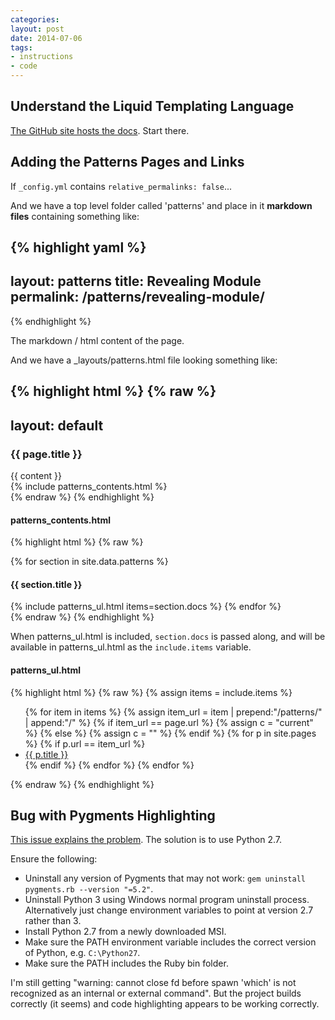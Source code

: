 ```yaml
---
categories: 
layout: post
date: 2014-07-06
tags:
- instructions
- code
---
```


## Understand the Liquid Templating Language

[The GitHub site hosts the docs](https://github.com/Shopify/liquid/wiki/Liquid-for-Designers). Start there.

## Adding the Patterns Pages and Links

If `_config.yml` contains `relative_permalinks: false`...

And we have a top level folder called 'patterns' and place in it **markdown files** containing something like:

{% highlight yaml %}
---
layout: patterns
title: Revealing Module
permalink: /patterns/revealing-module/
---
{% endhighlight %}

The markdown / html content of the page.

And we have a _layouts/patterns.html file looking something like:

{% highlight html %}
{% raw %}
---
layout: default
---
<section class="docs">
<div class="grid">
<div class="unit four-fifths">
  <article>
    <h1>{{ page.title }}</h1>
    {{ content }}
  </article>
</div>
{% include patterns_contents.html %}
<div class="clear"></div>
</div>
</section>
{% endraw %}
{% endhighlight %}


#### patterns_contents.html

{% highlight html %}
{% raw %}
<div class="unit one-fifth hide-on-mobiles">
  <aside>
    {% for section in site.data.patterns %}
    <h4>{{ section.title }}</h4>
    {% include patterns_ul.html items=section.docs %}
    {% endfor %}
  </aside>
</div>
{% endraw %}
{% endhighlight %}

When patterns_ul.html is included, `section.docs` is passed along, and will be available in patterns_ul.html as the `include.items` variable.

#### patterns_ul.html

{% highlight html %}
{% raw %}
{% assign items = include.items %}
<ul>
{% for item in items %}
  {% assign item_url = item | prepend:"/patterns/" | append:"/" %}
  {% if item_url == page.url %}
    {% assign c = "current" %}
  {% else %}
    {% assign c = "" %}
  {% endif %}
  {% for p in site.pages %}
    {% if p.url == item_url %}
      <li class="{{ c }}"><a href="{{ site.baseurl }}{{ p.url }}">{{ p.title }}</a></li>
    {% endif %}
  {% endfor %}
{% endfor %}
</ul>
{% endraw %}
{% endhighlight %}

## Bug with Pygments Highlighting

[This issue explains the problem](https://github.com/jekyll/jekyll/issues/1181). The solution is to use Python 2.7.

Ensure the following:

* Uninstall any version of Pygments that may not work: `gem uninstall pygments.rb --version "=5.2"`.
* Uninstall Python 3 using Windows normal program uninstall process. Alternatively just change environment variables to point at version 2.7 rather than 3.
* Install Python 2.7 from a newly downloaded MSI.
* Make sure the PATH environment variable includes the correct version of Python, e.g. `C:\Python27`.
* Make sure the PATH includes the Ruby bin folder.

I'm still getting "warning: cannot close fd before spawn 'which' is not recognized as an internal or external command". But the project builds correctly (it seems) and code highlighting appears to be working correctly.


